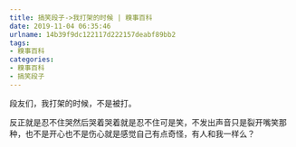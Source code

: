 ```yaml
---
title: 搞笑段子->我打架的时候 | 糗事百科
date: 2019-11-04 06:35:46
urlname: 14b39f9dc122117d222157deabf89bb2
tags: 
- 糗事百科
categories:
- 糗事百科
- 搞笑段子
---
```

段友们，我打架的时候，不是被打。

反正就是忍不住哭然后哭着哭着就是忍不住可是笑，不发出声音只是裂开嘴笑那种，也不是开心也不是伤心就是感觉自己有点奇怪，有人和我一样么？


